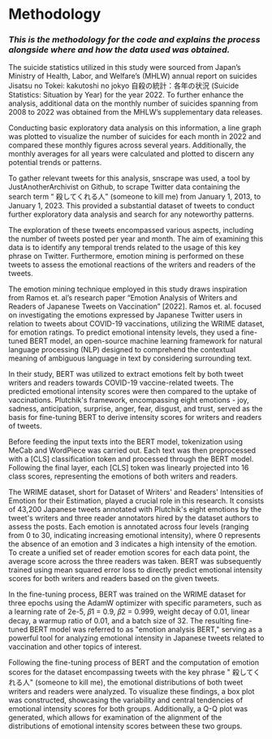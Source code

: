 # Methodology

### *This is the methodology for the code and explains the process alongside where and how the data used was obtained.*

The suicide statistics utilized in this study were sourced from Japan’s Ministry of Health, Labor, and Welfare’s (MHLW) annual report on suicides Jisatsu no Tokei: kakutoshi no jokyo 自殺の統計：各年の状況 (Suicide Statistics: Situation by Year) for the year 2022. To further enhance the analysis, additional data on the monthly number of suicides spanning from 2008 to 2022 was obtained from the MHLW’s supplementary data releases. 

Conducting basic exploratory data analysis on this information, a line graph was plotted to visualize the number of suicides for each month in 2022 and compared these monthly figures across several years. Additionally, the monthly averages for all years were calculated and plotted to discern any potential trends or patterns.

To gather relevant tweets for this analysis, snscrape was used, a tool by JustAnotherArchivist on Github, to scrape Twitter data containing the search term “ 殺してくれる人” (someone to kill me) from January 1, 2013, to January 1, 2023. This provided a substantial dataset of tweets to conduct further exploratory data analysis and search for any noteworthy patterns. 

The exploration of these tweets encompassed various aspects, including the number of tweets posted per year and month. The aim of examining this data is to identify any temporal trends related to the usage of this key phrase on Twitter. Furthermore, emotion mining is performed on these tweets to assess the emotional reactions of the writers and readers of the tweets. 

The emotion mining technique employed in this study draws inspiration from Ramos et. al’s research paper “Emotion Analysis of Writers and Readers of Japanese Tweets on Vaccination” [2022]. Ramos et. al. focused on investigating the emotions expressed by Japanese Twitter users in relation to tweets about COVID-19 vaccinations, utilizing the WRIME dataset, for emotion ratings. To predict emotional intensity levels, they used a fine-tuned BERT model, an open-source machine learning framework for natural language processing (NLP) designed to comprehend the contextual meaning of ambiguous language in text by considering surrounding text. 

In their study, BERT was utilized to extract emotions felt by both tweet writers and readers towards COVID-19 vaccine-related tweets. The predicted emotional intensity scores were then compared to the uptake of vaccinations. Plutchik's framework, encompassing eight emotions - joy, sadness, anticipation, surprise, anger, fear, disgust, and trust, served as the basis for fine-tuning BERT to derive intensity scores for writers and readers of tweets.

Before feeding the input texts into the BERT model, tokenization using MeCab and WordPiece was carried out. Each text was then preprocessed with a [CLS] classification token and processed through the BERT model. Following the final layer, each [CLS] token was linearly projected into 16 class scores, representing the emotions of both writers and readers.

The WRIME dataset, short for Dataset of Writers' and Readers' Intensities of Emotion for their Estimation, played a crucial role in this research. It consists of 43,200 Japanese tweets annotated with Plutchik's eight emotions by the tweet's writers and three reader annotators hired by the dataset authors to assess the posts. Each emotion is annotated across four levels (ranging from 0 to 30, indicating increasing emotional intensity), where 0 represents the absence of an emotion and 3 indicates a high intensity of the emotion. To create a unified set of reader emotion scores for each data point, the average score across the three readers was taken. BERT was subsequently trained using mean squared error loss to directly predict emotional intensity scores for both writers and readers based on the given tweets.

In the fine-tuning process, BERT was trained on the WRIME dataset for three epochs using the AdamW optimizer with specific parameters, such as a learning rate of 2e-5, 𝛽1 = 0.9, 𝛽2 = 0.999, weight decay of 0.01, linear decay, a warmup ratio of 0.01, and a batch size of 32. The resulting fine-tuned BERT model was referred to as "emotion analysis BERT," serving as a powerful tool for analyzing emotional intensity in Japanese tweets related to vaccination and other topics of interest.

Following the fine-tuning process of BERT and the computation of emotion scores for the dataset encompassing tweets with the key phrase " 殺してくれる人" (someone to kill me), the emotional distributions of both tweet writers and readers were analyzed. To visualize these findings, a box plot was constructed, showcasing the variability and central tendencies of emotional intensity scores for both groups. Additionally, a Q-Q plot was generated, which allows for examination of the alignment of the distributions of emotional intensity scores between these two groups. 
